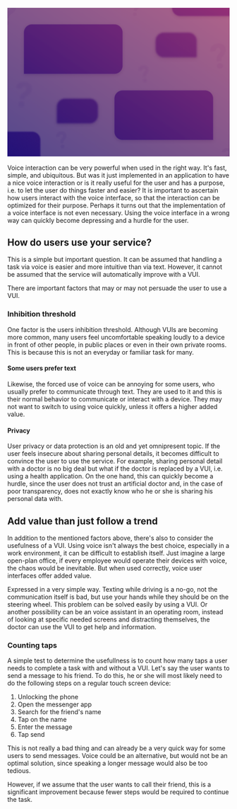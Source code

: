 ![Is conversation the right fit?](/.gitbook/assets/is-conversation-the-right-fit.png)

Voice interaction can be very powerful when used in the right way. It's fast, simple, and ubiquitous. But was it just implemented in an application to have a nice voice interaction or is it really useful for the user and has a purpose, i.e. to let the user do things faster and easier? It is important to ascertain how users interact with the voice interface, so that the interaction can be optimized for their purpose. Perhaps it turns out that the implementation of a voice interface is not even necessary. Using the voice interface in a wrong way can quickly become depressing and a hurdle for the user.

## How do users use your service?

This is a simple but important question. It can be assumed that handling a task via voice is easier and more intuitive than via text. However, it cannot be assumed that the service will automatically improve with a VUI.

There are important factors that may or may not persuade the user to use a VUI.

### Inhibition threshold

One factor is the users inhibition threshold. Although VUIs are becoming more common, many users feel uncomfortable speaking loudly to a device in front of other people, in public places or even in their own private rooms. This is because this is not an everyday or familiar task for many. 

#### Some users prefer text

Likewise, the forced use of voice can be annoying for some users, who usually prefer to communicate through text. They are used to it and this is their normal behavior to communicate or interact with a device. They may not want to switch to using voice quickly, unless it offers a higher added value.

#### Privacy

User privacy or data protection is an old and yet omnipresent topic. If the user feels insecure about sharing personal details, it becomes difficult to convince the user to use the service. For example, sharing personal detail with a doctor is no big deal but what if the doctor is replaced by a VUI, i.e. using a health application. On the one hand, this can quickly become a hurdle, since the user does not trust an artificial doctor and, in the case of poor transparency, does not exactly know who he or she is sharing his personal data with.

## Add value than just follow a trend

In addition to the mentioned factors above, there's also to consider the usefulness of a VUI. Using voice isn't always the best choice, especially in a work environment, it can be difficult to establish itself. Just imagine a large open-plan office, if every employee would operate their devices with voice, the chaos would be inevitable. But when used correctly, voice user interfaces offer added value. 

Expressed in a very simple way. Texting while driving is a no-go, not the communication itself is bad, but use your hands while they should be on the steering wheel. This problem can be solved easily by using a VUI. Or another possibility can be an voice assistant in an operating room, instead of looking at specific needed screens and distracting themselves, the doctor can use the VUI to get help and information.

### Counting taps

A simple test to determine the usefullness is to count how many taps a user needs to complete a task with and without a VUI. Let's say the user wants to send a message to his friend. To do this, he or she will most likely need to do the following steps on a regular touch screen device:

1. Unlocking the phone
2. Open the messenger app
3. Search for the friend's name
4. Tap on the name
5. Enter the message
6. Tap send

This is not really a bad thing and can already be a very quick way for some users to send messages. Voice could be an alternative, but would not be an optimal solution, since speaking a longer message would also be too tedious.

However, if we assume that the user wants to call their friend, this is a significant improvement because fewer steps would be required to continue the task.
